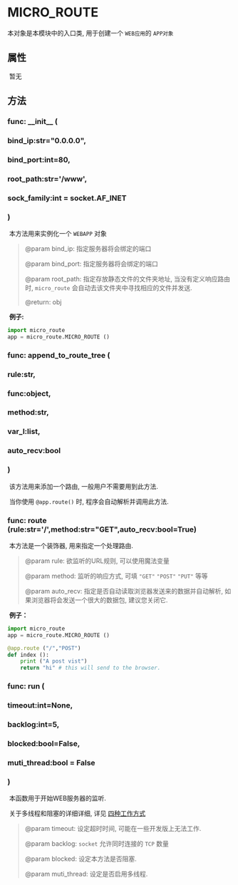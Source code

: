 # MICRO_ROUTE

本对象是本模块中的入口类, 用于创建一个 `WEB应用`的 `APP对象`



## 属性

​	暂无



## 方法

### func: \_\_init\_\_ (

### 	bind_ip:str="0.0.0.0",

### 	bind_port:int=80, 

### 	root_path:str='/www', 

### 	sock_family:int = socket.AF_INET

### )

​	本方法用来实例化一个 `WEBAPP` 对象

> @param bind_ip: 指定服务器将会绑定的端口
>
> @param bind_port: 指定服务器将会绑定的端口
>
> @param root_path: 指定存放静态文件的文件夹地址, 当没有定义响应路由时, `micro_route` 会自动去该文件夹中寻找相应的文件并发送.
>
> @return: obj

​	**例子:**

```python
import micro_route
app = micro_route.MICRO_ROUTE ()
```



### func: append_to_route_tree (

### 	rule:str,

### 	func:object,

### 	method:str,

### 	var_l:list,

### 	auto_recv:bool

### )

​	该方法用来添加一个路由, 一般用户不需要用到此方法.

​	当你使用 `@app.route()` 时, 程序会自动解析并调用此方法.



### func: route (rule:str='/',method:str="GET",auto_recv:bool=True)

​	本方法是一个装饰器, 用来指定一个处理路由.

> @param rule: 欲监听的URL规则, 可以使用魔法变量
>
> @param method: 监听的响应方式, 可填 `"GET"` `"POST"` `"PUT"` 等等
>
> @param auto_recv: 指定是否自动读取浏览器发送来的数据并自动解析, 如果浏览器将会发送一个很大的数据包, 建议您关闭它.

​	**例子：**

```python
import micro_route
app = micro_route.MICRO_ROUTE ()

@app.route ("/","POST")
def index ():
    print ("A post vist")
	return "hi" # this will send to the browser.
```



### func: run (

### 		timeout:int=None,

### 		backlog:int=5,

### 		blocked:bool=False,

### 		muti_thread:bool = False

### )

​	本函数用于开始WEB服务器的监听.

​	关于多线程和阻塞的详细详细, 详见 [四种工作方式](../workmethods.html)

> @param timeout: 设定超时时间, 可能在一些开发版上无法工作.
>
> @param backlog: `socket` 允许同时连接的 `TCP` 数量
>
> @param blocked: 设定本方法是否阻塞.
>
> @param muti_thread: 设定是否启用多线程.



​	